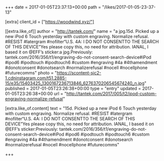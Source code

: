 +++
date = 2017-01-05T23:37:13+00:00
path = "/likes/2017-01-05-23-37-13"

[extra]
client_id = ["https://woodwind.xyz/"]

[[extra.like_of]]
author = "http://tantek.com/"
name = "a jpg.15d. Picked up a new iPod 6 Touch yesterday with custom engraving. Normalize refusal. #RESIST #latergram #nofilter“U.S. 4A: I DO NOT CONSENTTO THE SEARCH OF THIS DEVICE”Yes please copy this, no need for attribution. IANAL, I based it on @EFF’s sticker:a jpg.Previously: tantek.com/2016/356/t1/engraving-do-not-consent-search-device#iPod #ipod6 #ipodtouch #ipodtouch6 #custom #engraving #4a #4thamendment #donotconsent #donotsearch #normalizerefusal #nocell #nocellphone #futurecomms"
photo = "https://scontent-sjc2-1.cdninstagram.com/t51.2885-15/e35/15403425_1300167236713846_6276370206545674240_n.jpg"
published = 2017-01-05T23:26:38+00:00
type = "entry"
updated = 2017-01-05T23:26:38+00:00
url = "http://tantek.com/2017/005/t2/ipod-custom-engraving-normalize-refusal"

[extra.like_of.content]
text = "15d. Picked up a new iPod 6 Touch yesterday with custom engraving. Normalize refusal. #RESIST #latergram #nofilter“U.S. 4A: I DO NOT CONSENTTO THE SEARCH OF THIS DEVICE”Yes please copy this, no need for attribution. IANAL, I based it on @EFF’s sticker:Previously: tantek.com/2016/356/t1/engraving-do-not-consent-search-device#iPod #ipod6 #ipodtouch #ipodtouch6 #custom #engraving #4a #4thamendment #donotconsent #donotsearch #normalizerefusal #nocell #nocellphone #futurecomms"

+++

